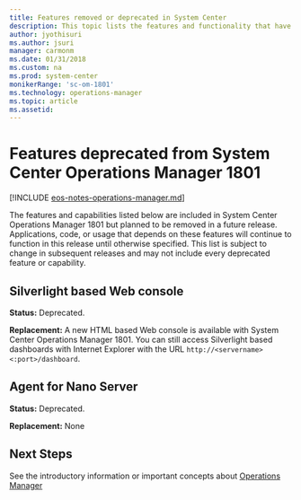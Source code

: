 ```yaml
---
title: Features removed or deprecated in System Center
description: This topic lists the features and functionality that have been removed or replaced in System Center Operations Manager 1801.
author: jyothisuri
ms.author: jsuri
manager: carmonm
ms.date: 01/31/2018
ms.custom: na
ms.prod: system-center
monikerRange: 'sc-om-1801'
ms.technology: operations-manager
ms.topic: article
ms.assetid:
---
```


# Features deprecated from System Center Operations Manager 1801


[!INCLUDE [eos-notes-operations-manager.md](../includes/eos-notes-operations-manager.md)]


The features and capabilities listed below are included in System Center Operations Manager 1801 but planned to be removed in a future release.  Applications, code, or usage that depends on these features will continue to function in this release until otherwise specified. This list is subject to change in subsequent releases and may not include every deprecated feature or capability.

## Silverlight based Web console
**Status:** Deprecated.

**Replacement:** A new HTML based Web console is available with System Center Operations Manager 1801.  You can still access Silverlight based dashboards with Internet Explorer with the URL `http://<servername><:port>/dashboard`.

## Agent for Nano Server
**Status:** Deprecated.

**Replacement:** None


## Next Steps

See the introductory information or important concepts about [Operations Manager](key-concepts.md)
